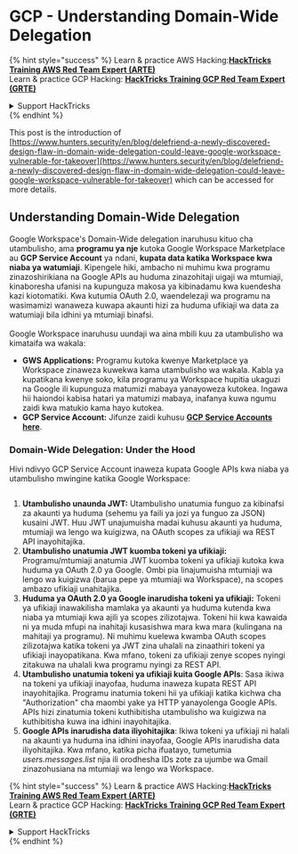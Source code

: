 # GCP - Understanding Domain-Wide Delegation

{% hint style="success" %}
Learn & practice AWS Hacking:<img src="../../../.gitbook/assets/image (1) (1) (1) (1).png" alt="" data-size="line">[**HackTricks Training AWS Red Team Expert (ARTE)**](https://training.hacktricks.xyz/courses/arte)<img src="../../../.gitbook/assets/image (1) (1) (1) (1).png" alt="" data-size="line">\
Learn & practice GCP Hacking: <img src="../../../.gitbook/assets/image (2) (1).png" alt="" data-size="line">[**HackTricks Training GCP Red Team Expert (GRTE)**<img src="../../../.gitbook/assets/image (2) (1).png" alt="" data-size="line">](https://training.hacktricks.xyz/courses/grte)

<details>

<summary>Support HackTricks</summary>

* Check the [**subscription plans**](https://github.com/sponsors/carlospolop)!
* **Join the** 💬 [**Discord group**](https://discord.gg/hRep4RUj7f) or the [**telegram group**](https://t.me/peass) or **follow** us on **Twitter** 🐦 [**@hacktricks\_live**](https://twitter.com/hacktricks_live)**.**
* **Share hacking tricks by submitting PRs to the** [**HackTricks**](https://github.com/carlospolop/hacktricks) and [**HackTricks Cloud**](https://github.com/carlospolop/hacktricks-cloud) github repos.

</details>
{% endhint %}

This post is the introduction of [https://www.hunters.security/en/blog/delefriend-a-newly-discovered-design-flaw-in-domain-wide-delegation-could-leave-google-workspace-vulnerable-for-takeover](https://www.hunters.security/en/blog/delefriend-a-newly-discovered-design-flaw-in-domain-wide-delegation-could-leave-google-workspace-vulnerable-for-takeover) which can be accessed for more details.

## **Understanding Domain-Wide Delegation**

Google Workspace's Domain-Wide delegation inaruhusu kituo cha utambulisho, ama **programu ya nje** kutoka Google Workspace Marketplace au **GCP Service Account** ya ndani, **kupata data katika Workspace kwa niaba ya watumiaji**. Kipengele hiki, ambacho ni muhimu kwa programu zinazoshirikiana na Google APIs au huduma zinazohitaji uigaji wa mtumiaji, kinaboresha ufanisi na kupunguza makosa ya kibinadamu kwa kuendesha kazi kiotomatiki. Kwa kutumia OAuth 2.0, waendelezaji wa programu na wasimamizi wanaweza kuwapa akaunti hizi za huduma ufikiaji wa data za watumiaji bila idhini ya mtumiaji binafsi.\
\
Google Workspace inaruhusu uundaji wa aina mbili kuu za utambulisho wa kimataifa wa wakala:

* **GWS Applications:** Programu kutoka kwenye Marketplace ya Workspace zinaweza kuwekwa kama utambulisho wa wakala. Kabla ya kupatikana kwenye soko, kila programu ya Workspace hupitia ukaguzi na Google ili kupunguza matumizi mabaya yanayoweza kutokea. Ingawa hii haiondoi kabisa hatari ya matumizi mabaya, inafanya kuwa ngumu zaidi kwa matukio kama hayo kutokea.
* **GCP Service Account:** Jifunze zaidi kuhusu [**GCP Service Accounts here**](../gcp-basic-information/#service-accounts).

### **Domain-Wide Delegation: Under the Hood**

Hivi ndivyo GCP Service Account inaweza kupata Google APIs kwa niaba ya utambulisho mwingine katika Google Workspace:

<figure><img src="../../../.gitbook/assets/image (58).png" alt=""><figcaption></figcaption></figure>

1. **Utambulisho unaunda JWT:** Utambulisho unatumia funguo za kibinafsi za akaunti ya huduma (sehemu ya faili ya jozi ya funguo za JSON) kusaini JWT. Huu JWT unajumuisha madai kuhusu akaunti ya huduma, mtumiaji wa lengo wa kuigizwa, na OAuth scopes za ufikiaji wa REST API inayohitajika.
2. **Utambulisho unatumia JWT kuomba tokeni ya ufikiaji:** Programu/mtumiaji anatumia JWT kuomba tokeni ya ufikiaji kutoka kwa huduma ya OAuth 2.0 ya Google. Ombi pia linajumuisha mtumiaji wa lengo wa kuigizwa (barua pepe ya mtumiaji wa Workspace), na scopes ambazo ufikiaji unahitajika.
3. **Huduma ya OAuth 2.0 ya Google inarudisha tokeni ya ufikiaji:** Tokeni ya ufikiaji inawakilisha mamlaka ya akaunti ya huduma kutenda kwa niaba ya mtumiaji kwa ajili ya scopes zilizotajwa. Tokeni hii kwa kawaida ni ya muda mfupi na inahitaji kusasishwa mara kwa mara (kulingana na mahitaji ya programu). Ni muhimu kuelewa kwamba OAuth scopes zilizotajwa katika tokeni ya JWT zina uhalali na zinaathiri tokeni ya ufikiaji inayopatikana. Kwa mfano, tokeni za ufikiaji zenye scopes nyingi zitakuwa na uhalali kwa programu nyingi za REST API.
4. **Utambulisho unatumia tokeni ya ufikiaji kuita Google APIs**: Sasa ikiwa na tokeni ya ufikiaji inayofaa, huduma inaweza kupata REST API inayohitajika. Programu inatumia tokeni hii ya ufikiaji katika kichwa cha "Authorization" cha maombi yake ya HTTP yanayolenga Google APIs. APIs hizi zinatumia tokeni kuthibitisha utambulisho wa kuigizwa na kuthibitisha kuwa ina idhini inayohitajika.
5. **Google APIs inarudisha data iliyohitajika**: Ikiwa tokeni ya ufikiaji ni halali na akaunti ya huduma ina idhini inayofaa, Google APIs inarudisha data iliyohitajika. Kwa mfano, katika picha ifuatayo, tumetumia _users.messages.list_ njia ili orodhesha IDs zote za ujumbe wa Gmail zinazohusiana na mtumiaji wa lengo wa Workspace.

{% hint style="success" %}
Learn & practice AWS Hacking:<img src="../../../.gitbook/assets/image (1) (1) (1) (1).png" alt="" data-size="line">[**HackTricks Training AWS Red Team Expert (ARTE)**](https://training.hacktricks.xyz/courses/arte)<img src="../../../.gitbook/assets/image (1) (1) (1) (1).png" alt="" data-size="line">\
Learn & practice GCP Hacking: <img src="../../../.gitbook/assets/image (2) (1).png" alt="" data-size="line">[**HackTricks Training GCP Red Team Expert (GRTE)**<img src="../../../.gitbook/assets/image (2) (1).png" alt="" data-size="line">](https://training.hacktricks.xyz/courses/grte)

<details>

<summary>Support HackTricks</summary>

* Check the [**subscription plans**](https://github.com/sponsors/carlospolop)!
* **Join the** 💬 [**Discord group**](https://discord.gg/hRep4RUj7f) or the [**telegram group**](https://t.me/peass) or **follow** us on **Twitter** 🐦 [**@hacktricks\_live**](https://twitter.com/hacktricks_live)**.**
* **Share hacking tricks by submitting PRs to the** [**HackTricks**](https://github.com/carlospolop/hacktricks) and [**HackTricks Cloud**](https://github.com/carlospolop/hacktricks-cloud) github repos.

</details>
{% endhint %}
